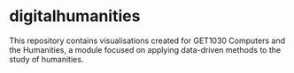 # digitalhumanities

This repository contains visualisations created for GET1030 Computers and the Humanities, a module focused on applying data-driven methods to the study of humanities.

